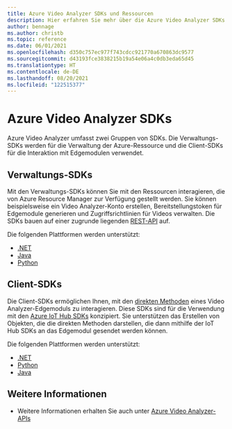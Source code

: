 ```yaml
---
title: Azure Video Analyzer SDKs und Ressourcen
description: Hier erfahren Sie mehr über die Azure Video Analyzer SDKs.
author: bennage
ms.author: christb
ms.topic: reference
ms.date: 06/01/2021
ms.openlocfilehash: d350c757ec977f743cdcc921770a670863dc9577
ms.sourcegitcommit: d43193fce3838215b19a54e06a4c0db3eda65d45
ms.translationtype: HT
ms.contentlocale: de-DE
ms.lasthandoff: 08/20/2021
ms.locfileid: "122515377"
---
```

# <a name="azure-video-analyzer-sdks"></a>Azure Video Analyzer SDKs

Azure Video Analyzer umfasst zwei Gruppen von SDKs. Die Verwaltungs-SDKs werden für die Verwaltung der Azure-Ressource und die Client-SDKs für die Interaktion mit Edgemodulen verwendet.

## <a name="management-sdks"></a>Verwaltungs-SDKs

Mit den Verwaltungs-SDKs können Sie mit den Ressourcen interagieren, die von Azure Resource Manager zur Verfügung gestellt werden. Sie können beispielsweise ein Video Analyzer-Konto erstellen, Bereitstellungstoken für Edgemodule generieren und Zugriffsrichtlinien für Videos verwalten. Die SDKs bauen auf einer zugrunde liegenden [REST-API](/rest/api/videoanalyzer/?branch=video) auf.

Die folgenden Plattformen werden unterstützt:

- [.NET](https://aka.ms/ava/sdk/mgt/net)
- [Java](https://aka.ms/ava/sdk/mgt/java)
- [Python](https://aka.ms/ava/sdk/mgt/python)

## <a name="client-sdks"></a>Client-SDKs

Die Client-SDKs ermöglichen Ihnen, mit den [direkten Methoden][docs-direct-methods] eines Video Analyzer-Edgemoduls zu interagieren. Diese SDKs sind für die Verwendung mit den [Azure IoT Hub SDKs][docs-iot-hub-sdks] konzipiert. Sie unterstützen das Erstellen von Objekten, die die direkten Methoden darstellen, die dann mithilfe der IoT Hub SDKs an das Edgemodul gesendet werden können.

Die folgenden Plattformen werden unterstützt:

- [.NET](https://aka.ms/ava/sdk/client/net)
- [Python](https://aka.ms/ava/sdk/client/python)
- [Java](https://aka.ms/ava/sdk/client/java)

## <a name="see-also"></a>Weitere Informationen

- Weitere Informationen erhalten Sie auch unter [Azure Video Analyzer-APIs](https://docs.microsoft.com/rest/api/videoanalyzer/)

<!-- links -->
[docs-direct-methods]: direct-methods.md
[docs-iot-hub-sdks]: ../../iot-hub/iot-hub-devguide-sdks.md

[REST API]: https://aka.ms/ava/api/rest
